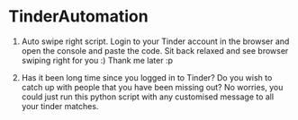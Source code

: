 # TinderAutomation


1. Auto swipe right script. Login to your Tinder account in the browser and open the console and paste the code. Sit back relaxed and see browser swiping right for you :) Thank me later :p

2. Has it been long time since you logged in to Tinder? Do you wish to catch up with people that you have been missing out? No worries, you could just run this python script with any customised message to all your tinder matches.

